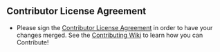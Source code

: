 ## Contributor License Agreement

* Please sign the [Contributor License Agreement](https://docs.google.com/forms/d/16Op0fmKaqYtxGL4sg7w_g-cXXyCoWjzppgkuqzOeKyk/viewform) in order to have your changes merged.
See the [Contributing Wiki](https://github.com/ServiceStack/ServiceStack/wiki/Contributing) to learn how you can Contribute!
